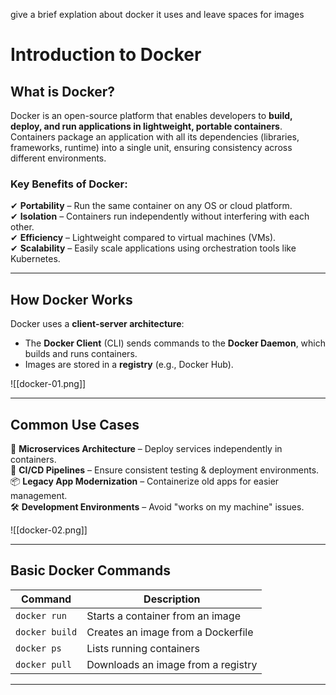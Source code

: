 give a brief explation about docker it uses and leave spaces for images


# Introduction to Docker  

## What is Docker?  

Docker is an open-source platform that enables developers to **build, deploy, and run applications in lightweight, portable containers**. Containers package an application with all its dependencies (libraries, frameworks, runtime) into a single unit, ensuring consistency across different environments.  

### Key Benefits of Docker:  
✔ **Portability** – Run the same container on any OS or cloud platform.  
✔ **Isolation** – Containers run independently without interfering with each other.  
✔ **Efficiency** – Lightweight compared to virtual machines (VMs).  
✔ **Scalability** – Easily scale applications using orchestration tools like Kubernetes.  

---

## How Docker Works  

Docker uses a **client-server architecture**:  
- The **Docker Client** (CLI) sends commands to the **Docker Daemon**, which builds and runs containers.  
- Images are stored in a **registry** (e.g., Docker Hub).  

![[docker-01.png]]

---

## Common Use Cases  

🚀 **Microservices Architecture** – Deploy services independently in containers.  
🔧 **CI/CD Pipelines** – Ensure consistent testing & deployment environments.  
📦 **Legacy App Modernization** – Containerize old apps for easier management.  
🛠️ **Development Environments** – Avoid "works on my machine" issues.  

![[docker-02.png]]

---

## Basic Docker Commands  

| Command | Description |  
|---------|------------|  
| `docker run` | Starts a container from an image |  
| `docker build` | Creates an image from a Dockerfile |  
| `docker ps` | Lists running containers |  
| `docker pull` | Downloads an image from a registry |  

---


